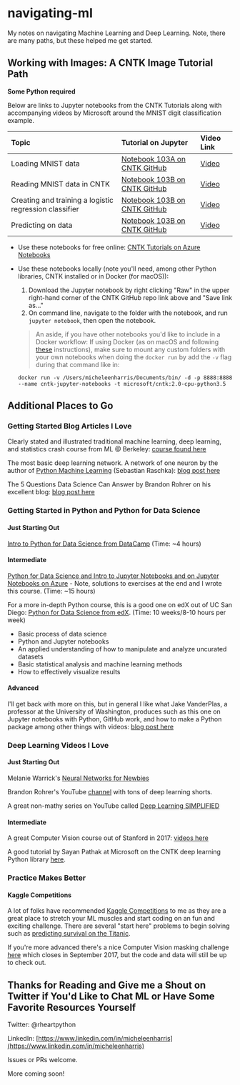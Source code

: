 # navigating-ml

My notes on navigating Machine Learning and Deep Learning.  Note, there are many paths, but these helped me get started.

## Working with Images:  A CNTK Image Tutorial Path

**Some Python required**

Below are links to Jupyter notebooks from the CNTK Tutorials along with accompanying videos by Microsoft around the MNIST digit classification example.


| Topic | Tutorial on Jupyter | Video Link |
|:------|:------|:------|
| Loading MNIST data | [Notebook 103A on CNTK GitHub](https://github.com/Microsoft/CNTK/blob/master/Tutorials/CNTK_103A_MNIST_DataLoader.ipynb) | [Video](https://www.youtube.com/watch?v=V3bT7lvm_EQ) |
| Reading MNIST data in CNTK | [Notebook 103B on CNTK GitHub](https://github.com/Microsoft/CNTK/blob/master/Tutorials/CNTK_103B_MNIST_LogisticRegression.ipynb) | [Video](https://www.youtube.com/watch?v=RbJh94AhHgw) |
| Creating and training a logistic regression classifier | [Notebook 103B on CNTK GitHub](https://github.com/Microsoft/CNTK/blob/master/Tutorials/CNTK_103B_MNIST_LogisticRegression.ipynb) | [Video](https://www.youtube.com/watch?v=9hfsVAXe2fY) |
| Predicting on data | [Notebook 103B on CNTK GitHub](https://github.com/Microsoft/CNTK/blob/master/Tutorials/CNTK_103B_MNIST_LogisticRegression.ipynb) | [Video](https://www.youtube.com/watch?v=JbhJv1OELlE) |
* Use these notebooks for free online:  [CNTK Tutorials on Azure Notebooks](https://notebooks.azure.com/cntk/libraries/tutorials)
* Use these notebooks locally (note you'll need, among other Python libraries, CNTK installed or in Docker (for macOS)):  
  1. Download the Jupyter notebook by right clicking "Raw" in the upper right-hand corner of the CNTK GitHub repo link above and "Save link as..."
  2.  On command line, navigate to the folder with the notebook, and run `jupyter notebook`, then open the notebook.


  > An aside, if you have other notebooks you'd like to include in a Docker workflow:  If using Docker (as on macOS and following [these](https://docs.microsoft.com/en-us/cognitive-toolkit/CNTK-Docker-Containers) instructions), make sure to mount any custom folders with your own notebooks when doing the `docker run` by add the `-v` flag during that command like in:
  
    `docker run -v /Users/micheleenharris/Documents/bin/ -d -p 8888:8888 --name cntk-jupyter-notebooks -t microsoft/cntk:2.0-cpu-python3.5`
## Additional Places to Go

### Getting Started Blog Articles I Love

Clearly stated and illustrated traditional machine learning, deep learning, and statistics crash course from ML @ Berkeley:
[course found here](https://ml.berkeley.edu/blog/tutorials/)

The most basic deep learning network.  A network of one neuron by the author of [Python Machine Learning](https://www.amazon.com/Python-Machine-Learning-Sebastian-Raschka/dp/1783555130/ref=sr_1_1?ie=UTF8&qid=1503038626&sr=8-1&keywords=python+machine+learning) (Sebastian Raschka):  [blog post here](https://sebastianraschka.com/Articles/2015_singlelayer_neurons.html)

The 5 Questions Data Science Can Answer by Brandon Rohrer on his excellent blog:  [blog post here](https://brohrer.github.io/five_questions_data_science_answers.html)

### Getting Started in Python and Python for Data Science

#### Just Starting Out

[Intro to Python for Data Science from DataCamp](https://www.datacamp.com/courses/intro-to-python-for-data-science) (Time:  ~4 hours)

#### Intermediate

[Python for Data Science and Intro to Jupyter Notebooks and on Jupyter Notebooks on Azure](https://notebooks.azure.com/rheartpython/libraries/PythonDS101) - Note, solutions to exercises at the end and I wrote this course. (Time: ~15 hours)

For a more in-depth Python course, this is a good one on edX out of UC San Diego:  [Python for Data Science from edX](https://www.edx.org/course/python-data-science-uc-san-diegox-dse200x).  (Time:  10 weeks/8-10 hours per week)
- Basic process of data science
- Python and Jupyter notebooks
- An applied understanding of how to manipulate and analyze uncurated datasets
- Basic statistical analysis and machine learning methods
- How to effectively visualize results

#### Advanced

I'll get back with more on this, but in general I like what Jake VanderPlas, a professor at the University of Washington, produces such as this one on Jupyter notebooks with Python, GitHub work, and how to make a Python package among other things with videos: [blog post here](https://jakevdp.github.io/blog/2017/03/03/reproducible-data-analysis-in-jupyter/)

### Deep Learning Videos I Love

#### Just Starting Out

Melanie Warrick's [Neural Networks for Newbies](https://www.youtube.com/watch?v=g-BJSl4zV_g)

Brandon Rohrer's YouTube [channel](https://www.youtube.com/user/BrandonRohrer/videos) with tons of deep learning shorts.

A great non-mathy series on YouTube called [Deep Learning SIMPLIFIED](https://www.youtube.com/channel/UC9OeZkIwhzfv-_Cb7fCikLQ)

#### Intermediate

A great Computer Vision course out of Stanford in 2017: [videos here](https://m.youtube.com/playlist?list=PL3FW7Lu3i5JvHM8ljYj-zLfQRF3EO8sYv)

A good tutorial by Sayan Pathak at Microsoft on the CNTK deep learning Python library [here](https://www.youtube.com/watch?v=pl-kbFJ1KzU).

### Practice Makes Better

#### Kaggle Competitions

A lot of folks have recommended [Kaggle Competitions](https://www.kaggle.com/competitions) to me as they are a great place to stretch your ML muscles and start coding on an fun and exciting challenge.  There are several "start here" problems to begin solving such as [predicting survival on the Titanic](https://www.kaggle.com/c/titanic).

If you're more advanced there's a nice Computer Vision masking challenge [here](https://www.kaggle.com/c/carvana-image-masking-challenge) which closes in September 2017, but the code and data will still be up to check out.

## Thanks for Reading and Give me a Shout on Twitter if You'd Like to Chat ML or Have Some Favorite Resources Yourself

Twitter:  @rheartpython

LinkedIn:  [https://www.linkedin.com/in/micheleenharris](https://www.linkedin.com/in/micheleenharris)

Issues or PRs welcome.

More coming soon!







